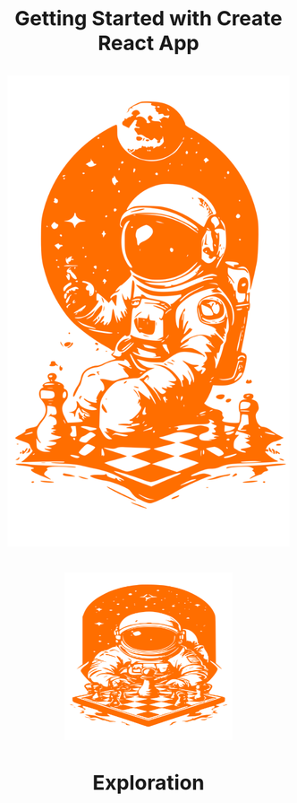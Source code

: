 # Getting Started with Create React App

![Logo](./src/img/spacechess.svg)

<img src="./src/img/chessspace.svg" alt="Опис зображення" style="width: 300px; height: 300px;">

<h1>Exploration</h1>

<style>
  * {
    text-align: center;
    font-size: 36px;
  }
</style>
